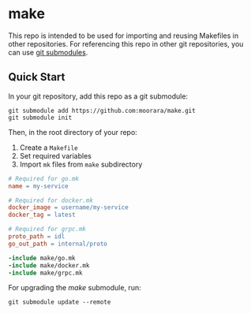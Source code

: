 # make

This repo is intended to be used for importing and reusing Makefiles in other repositories.
For referencing this repo in other git repositories, you can use [git submodules](https://git-scm.com/docs/git-submodule).

## Quick Start

In your git repository, add this repo as a git submodule:

```
git submodule add https://github.com:moorara/make.git
git submodule init
```

Then, in the root directory of your repo:

  1. Create a `Makefile`
  1. Set required variables
  1. Import `mk` files from `make` subdirectory

```Makefile
# Required for go.mk
name = my-service

# Required for docker.mk
docker_image = username/my-service
docker_tag = latest

# Required for grpc.mk
proto_path = idl
go_out_path = internal/proto

-include make/go.mk
-include make/docker.mk
-include make/grpc.mk
```

For upgrading the _make_ submodule, run:

```
git submodule update --remote
```
